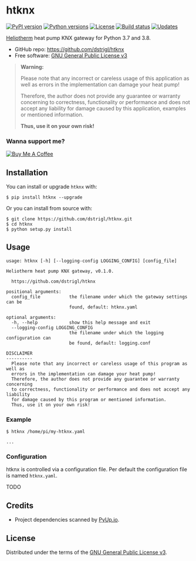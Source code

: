 # htknx

[![PyPI version](https://img.shields.io/pypi/v/htknx.svg)](https://pypi.org/project/htknx)
[![Python versions](https://img.shields.io/pypi/pyversions/htknx.svg)](https://pypi.org/project/htknx)
[![License](https://img.shields.io/pypi/l/htknx.svg)](https://pypi.org/project/htknx)
[![Build status](https://img.shields.io/travis/dstrigl/htknx/master?logo=travis)](https://travis-ci.org/dstrigl/htknx)
[![Updates](https://pyup.io/repos/github/dstrigl/htknx/shield.svg)](https://pyup.io/repos/github/dstrigl/htknx)


[Heliotherm](http://www.heliotherm.com/) heat pump KNX gateway for Python 3.7 and 3.8.

* GitHub repo: https://github.com/dstrigl/htknx
* Free software: [GNU General Public License v3](https://www.gnu.org/licenses/gpl-3.0.en.html)


> **Warning:**
>
> Please note that any incorrect or careless usage of this application as well as
> errors in the implementation can damage your heat pump!
>
> Therefore, the author does not provide any guarantee or warranty concerning
> to correctness, functionality or performance and does not accept any liability
> for damage caused by this application, examples or mentioned information.
>
> **Thus, use it on your own risk!**


### Wanna support me?

[![Buy Me A Coffee](https://www.buymeacoffee.com/assets/img/custom_images/orange_img.png)](https://www.buymeacoffee.com/N362PLZ)


## Installation

You can install or upgrade `htknx` with:

```
$ pip install htknx --upgrade
```

Or you can install from source with:

```
$ git clone https://github.com/dstrigl/htknx.git
$ cd htknx
$ python setup.py install
```


## Usage

```
usage: htknx [-h] [--logging-config LOGGING_CONFIG] [config_file]

Heliotherm heat pump KNX gateway, v0.1.0.

  https://github.com/dstrigl/htknx

positional arguments:
  config_file           the filename under which the gateway settings can be
                        found, default: htknx.yaml

optional arguments:
  -h, --help            show this help message and exit
  --logging-config LOGGING_CONFIG
                        the filename under which the logging configuration can
                        be found, default: logging.conf

DISCLAIMER
----------
  Please note that any incorrect or careless usage of this program as well as
  errors in the implementation can damage your heat pump!
  Therefore, the author does not provide any guarantee or warranty concerning
  to correctness, functionality or performance and does not accept any liability
  for damage caused by this program or mentioned information.
  Thus, use it on your own risk!

```


### Example

```
$ htknx /home/pi/my-htknx.yaml

...
```


### Configuration

htknx is controlled via a configuration file. Per default the configuration file is named `htknx.yaml`.

TODO


## Credits

* Project dependencies scanned by [PyUp.io](https://pyup.io).


## License

Distributed under the terms of the [GNU General Public License v3](https://www.gnu.org/licenses/gpl-3.0.en.html).
